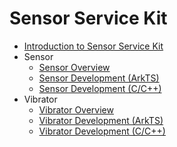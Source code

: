 # Sensor Service Kit

- [Introduction to Sensor Service Kit](sensorservice-kit-intro.md)
- Sensor
  - [Sensor Overview](sensor-overview.md)
  - [Sensor Development (ArkTS) ](sensor-guidelines.md)
  - [Sensor Development (C/C++) ](sensor-guidelines-capi.md)
- Vibrator
  - [Vibrator Overview](vibrator-overview.md)
  - [Vibrator Development (ArkTS) ](vibrator-guidelines.md)
  - [Vibrator Development (C/C++) ](vibrator-guidelines-capi.md)

